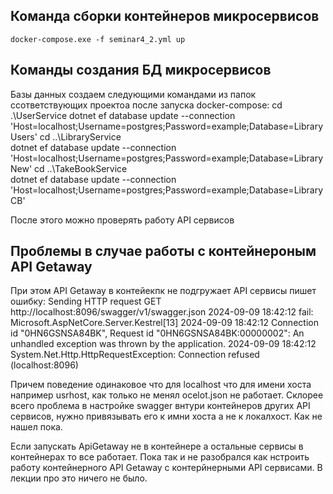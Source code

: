 ## Команда сборки контейнеров микросервисов

    docker-compose.exe -f seminar4_2.yml up

## Команды создания БД микросервисов

Базы данных создаем следующими командами из папок ссответствующих проектоа после запуска docker-compose:
cd .\UserService
dotnet ef database update --connection 'Host=localhost;Username=postgres;Password=example;Database=LibraryUsers'
cd ..\LibraryService\
dotnet ef database update --connection 'Host=localhost;Username=postgres;Password=example;Database=LibraryNew'
cd ..\TakeBookService\
dotnet ef database update --connection 'Host=localhost;Username=postgres;Password=example;Database=LibraryCB'

После этого можно проверять работу API сервисов

## Проблемы в случае работы с контейнероным API Getaway

При этом API Getaway в контейекпк не подгружает API сервисы пишет ошибку:
Sending HTTP request GET http://localhost:8096/swagger/v1/swagger.json
2024-09-09 18:42:12 fail: Microsoft.AspNetCore.Server.Kestrel[13]
2024-09-09 18:42:12 Connection id "0HN6GSNSA84BK", Request id "0HN6GSNSA84BK:00000002": An unhandled exception was thrown by the application.
2024-09-09 18:42:12 System.Net.Http.HttpRequestException: Connection refused (localhost:8096)

Причем поведение одинаковое что для localhost что для имени хоста например usrhost, как только не менял ocelot.json не работает.
Склорее всего проблема в настройке swagger внтури контейнеров других API сервисов, нужно привязывать его к имни хоста а не к локалхост.
Как не нашел пока.

Если запускать ApiGetaway не в контейнере а остальные сервисы в контейнерах то все работает.
Пока так и не разобрался как нстроить работу контейнерного API Getaway с контерйнерными API сервисами.
В лекции про это ничего не было.
